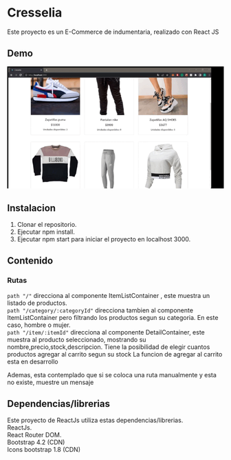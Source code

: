 # Cresselia
Este proyecto es un E-Commerce de indumentaria, realizado con React JS

## Demo
 ![](./src/assets/gif/preEntrega.gif)

## Instalacion
1) Clonar el repositorio.
2) Ejecutar npm install.
3) Ejecutar npm start para iniciar el proyecto en localhost 3000.

## Contenido
### Rutas
`path "/"` direcciona al componente ItemListContainer , este muestra un listado de productos.\
`path "/category/:categoryId"` direcciona tambien al componente ItemListContainer pero filtrando los productos
segun su categoria. En este caso, hombre o mujer.\
`path "/item/:itemId"` direcciona al componente DetailContainer, este muestra al producto seleccionado, mostrando su nombre,precio,stock,descripcion. Tiene la posibilidad de elegir cuantos productos agregar al carrito segun su stock
La funcion de agregar al carrito esta en desarrollo

Ademas, esta contemplado que si se coloca una ruta manualmente y esta no existe, muestre un mensaje 

## Dependencias/librerias
Este proyecto de ReactJs utiliza estas dependencias/librerias.\
ReactJs.\
React Router DOM.\
Bootstrap 4.2 (CDN)  
Icons bootstrap 1.8 (CDN)
